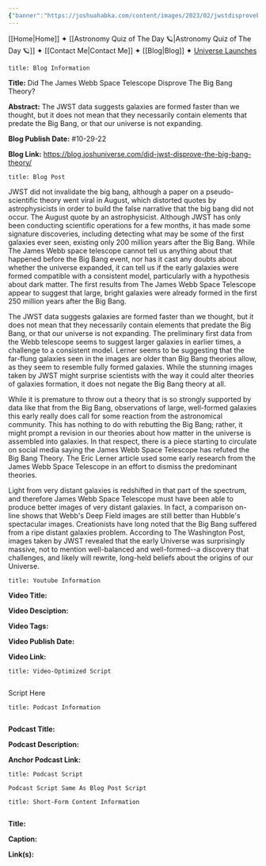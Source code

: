 ```yaml
---
{"banner":"https://joshuahabka.com/content/images/2023/02/jwstdisprovebigbangtheoryheader--1-.webp","banner_x":0.5,"dg-publish":true,"permalink":"/blog/did-jwst-disprove-the-big-bang-theory/","dgPassFrontmatter":true,"noteIcon":"","created":"","updated":""}
---
```




<div class="transclusion internal-embed is-loaded"><div class="markdown-embed">



[[Home\|Home]] ✦ [[Astronomy Quiz of The Day 🪐\|Astronomy Quiz of The Day 🪐]] ✦ [[Contact Me\|Contact Me]] ✦ [[Blog\|Blog]] ✦ [Universe Launches](https://stardashusa.com/)


</div></div>


```ad-info
title: Blog Information
```

**Title:** Did The James Webb Space Telescope Disprove The Big Bang Theory?

**Abstract:** The JWST data suggests galaxies are formed faster than we thought, but it does not mean that they necessarily contain elements that predate the Big Bang, or that our universe is not expanding.

**Blog Publish Date:** #10-29-22

**Blog Link:** https://blog.joshuniverse.com/did-jwst-disprove-the-big-bang-theory/

```ad-abstract
title: Blog Post
```

JWST did not invalidate the big bang, although a paper on a pseudo-scientific theory went viral in August, which distorted quotes by astrophysicists in order to build the false narrative that the big bang did not occur. The August quote by an astrophysicist. Although JWST has only been conducting scientific operations for a few months, it has made some signature discoveries, including detecting what may be some of the first galaxies ever seen, existing only 200 million years after the Big Bang. While The James Webb space telescope cannot tell us anything about that happened before the Big Bang event, nor has it cast any doubts about whether the universe expanded, it can tell us if the early galaxies were formed compatible with a consistent model, particularly with a hypothesis about dark matter. The first results from The James Webb Space Telescope appear to suggest that large, bright galaxies were already formed in the first 250 million years after the Big Bang.

The JWST data suggests galaxies are formed faster than we thought, but it does not mean that they necessarily contain elements that predate the Big Bang, or that our universe is not expanding. The preliminary first data from the Webb telescope seems to suggest larger galaxies in earlier times, a challenge to a consistent model. Lerner seems to be suggesting that the far-flung galaxies seen in the images are older than Big Bang theories allow, as they seem to resemble fully formed galaxies. While the stunning images taken by JWST might surprise scientists with the way it could alter theories of galaxies formation, it does not negate the Big Bang theory at all.

While it is premature to throw out a theory that is so strongly supported by data like that from the Big Bang, observations of large, well-formed galaxies this early really does call for some reaction from the astronomical community. This has nothing to do with rebutting the Big Bang; rather, it might prompt a revision in our theories about how matter in the universe is assembled into galaxies. In that respect, there is a piece starting to circulate on social media saying the James Webb Space Telescope has refuted the Big Bang Theory. The Eric Lerner article used some early research from the James Webb Space Telescope in an effort to dismiss the predominant theories.

Light from very distant galaxies is redshifted in that part of the spectrum, and therefore James Webb Space Telescope must have been able to produce better images of very distant galaxies. In fact, a comparison on-line shows that Webb's Deep Field images are still better than Hubble's spectacular images. Creationists have long noted that the Big Bang suffered from a ripe distant galaxies problem. According to The Washington Post, images taken by JWST revealed that the early Universe was surprisingly massive, not to mention well-balanced and well-formed--a discovery that challenges, and likely will rewrite, long-held beliefs about the origins of our Universe.

```ad-info
title: Youtube Information
```

**Video Title:**

**Video Desciption:**

**Video Tags:**

**Video Publish Date:**

**Video Link:**

```ad-abstract
title: Video-Optimized Script


```

Script Here

```ad-info
title: Podcast Information


```

**Podcast Title:**

**Podcast Description:**

**Anchor Podcast Link:**

```ad-info
title: Podcast Script

Podcast Script Same As Blog Post Script

```


```ad-info
title: Short-Form Content Information


```

**Title:**

**Caption:**

**Link(s):**

